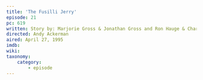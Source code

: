 ```yaml
---
title: 'The Fusilli Jerry'
episode: 21
pc: 619
written: Story by: Marjorie Gross & Jonathan Gross and Ron Hauge & Charlie Rubin | Teleplay by: Marjorie Gross
directed: Andy Ackerman
aired: April 27, 1995
imdb:
wiki:
taxonomy:
    category:
        - episode
---
```


